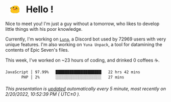 <h1>   <img src="./spoink.gif" style="vertical-align:middle;" width="30px">   Hello ! </h1>

Nice to meet you! I'm just a guy without a tomorrow, who likes to develop little things with his poor knowledge.

Currently, I'm working on <a href='https://github.com/Asgarrrr/Luna'>`Luna`</a>, a Discord bot used by 72969 users with very unique features. I'm also working on `Yuna Unpack`, a tool for datamining the contents of Epic Seven's files.

This week, I've worked on ~23 hours of coding, and drinked 0 coffees ☕.

```
JavaScript │ 97.99%   ████████████████████   22 hrs 42 mins
       PHP │ 2%       ░░░░░░░░░░░░░░░░░░░░   27 mins
```

###### This presentation is [updated](https://github.com/Asgarrrr) automatically every 5 minute, most recently on 2/20/2022, 10:52:39 PM ( UTC±0 ).